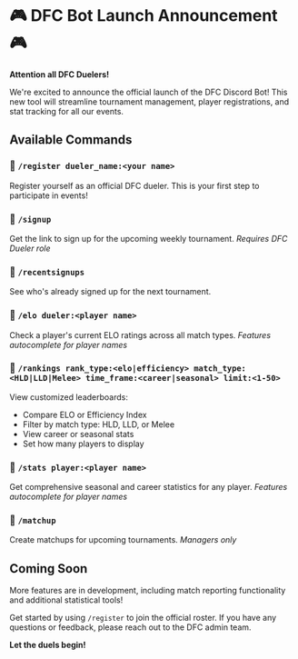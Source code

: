 # 🎮 DFC Bot Launch Announcement 🎮

**Attention all DFC Duelers!**

We're excited to announce the official launch of the DFC Discord Bot! This new tool will streamline tournament management, player registrations, and stat tracking for all our events.

## Available Commands

### 🔹 `/register dueler_name:<your name>`
Register yourself as an official DFC dueler. This is your first step to participate in events!

### 🔹 `/signup`
Get the link to sign up for the upcoming weekly tournament.
*Requires DFC Dueler role*

### 🔹 `/recentsignups`
See who's already signed up for the next tournament.

### 🔹 `/elo dueler:<player name>`
Check a player's current ELO ratings across all match types.
*Features autocomplete for player names*

### 🔹 `/rankings rank_type:<elo|efficiency> match_type:<HLD|LLD|Melee> time_frame:<career|seasonal> limit:<1-50>`
View customized leaderboards:
- Compare ELO or Efficiency Index
- Filter by match type: HLD, LLD, or Melee
- View career or seasonal stats
- Set how many players to display

### 🔹 `/stats player:<player name>`
Get comprehensive seasonal and career statistics for any player.
*Features autocomplete for player names*

### 🔹 `/matchup`
Create matchups for upcoming tournaments.
*Managers only*

## Coming Soon

More features are in development, including match reporting functionality and additional statistical tools!

Get started by using `/register` to join the official roster. If you have any questions or feedback, please reach out to the DFC admin team.

**Let the duels begin!**